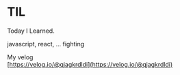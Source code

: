 # TIL
Today I Learned.

javascript, react, ... fighting

My velog      
[https://velog.io/@qjagkrdldi](https://velog.io/@qjagkrdldi)



